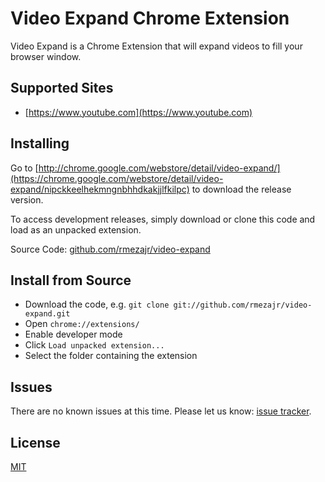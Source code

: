 # Video Expand Chrome Extension

Video Expand is a Chrome Extension that will expand videos to fill your browser window.

## Supported Sites

- [https://www.youtube.com](https://www.youtube.com)

## Installing

Go to [http://chrome.google.com/webstore/detail/video-expand/](https://chrome.google.com/webstore/detail/video-expand/nipckkeelhekmngnbhhdkakjjlfkilpc) to download the release version.

To access development releases, simply download or clone this code and load as an unpacked extension.

Source Code: [github.com/rmezajr/video-expand](https://github.com/rmezajr/video-expand)

## Install from Source

- Download the code, e.g. `git clone git://github.com/rmezajr/video-expand.git`
- Open `chrome://extensions/`
- Enable developer mode
- Click `Load unpacked extension...`
- Select the folder containing the extension

## Issues

There are no known issues at this time. Please let us know: [issue tracker](https://github.com/rmezajr/video-expand/issues).

## License

[MIT](https://opensource.org/licenses/MIT)
